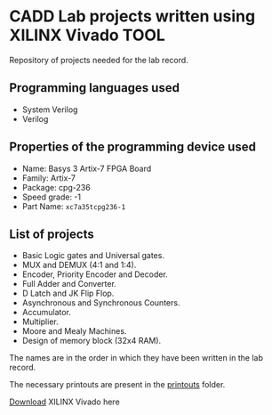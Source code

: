 # CADD Lab projects written using XILINX Vivado TOOL

Repository of projects needed for the lab record.

## Programming languages used

- System Verilog
- Verilog

## Properties of the programming device used

- Name:  Basys 3 Artix-7 FPGA Board
- Family: Artix-7
- Package: cpg-236
- Speed grade: -1
- Part Name: `xc7a35tcpg236-1`

## List of projects

- Basic Logic gates and Universal gates.
- MUX and DEMUX (4:1 and 1:4).
- Encoder, Priority Encoder and Decoder.
- Full Adder and Converter.
- D Latch and JK Flip Flop.
- Asynchronous and Synchronous Counters.
- Accumulator.
- Multiplier.
- Moore and Mealy Machines.
- Design of memory block (32x4 RAM).

The names are in the order in which they have been written in the lab record.

The necessary printouts are present in the [printouts](https://github.com/0xcabrex/caddLab/tree/master/printouts) folder.

[Download](https://www.xilinx.com/support/download.html) XILINX Vivado here
